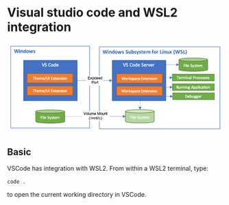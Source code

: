 # Visual studio code and WSL2 integration

![vscode-wsl2-integration](vscode-wsl2-integration.png)

## Basic

VSCode has integration with WSL2. From within a WSL2 terminal, type:
```
code .
```
to open the current working directory in VSCode.
